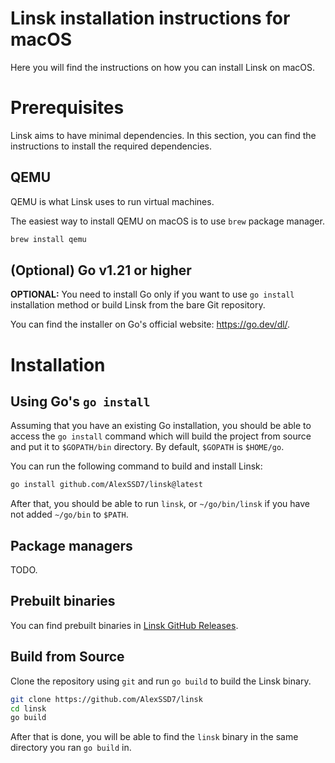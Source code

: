 # Linsk installation instructions for macOS

Here you will find the instructions on how you can install Linsk on macOS.

# Prerequisites

Linsk aims to have minimal dependencies. In this section, you can find the instructions to install the required dependencies.

## QEMU
QEMU is what Linsk uses to run virtual machines.

The easiest way to install QEMU on macOS is to use `brew` package manager.
```sh
brew install qemu
```

## (Optional) Go v1.21 or higher
**OPTIONAL:** You need to install Go only if you want to use `go install` installation method or build Linsk from the bare Git repository.

You can find the installer on Go's official website: https://go.dev/dl/.

# Installation

## Using Go's `go install`
Assuming that you have an existing Go installation, you should be able to access the `go install` command which will build the project from source and put it to `$GOPATH/bin` directory. By default, `$GOPATH` is `$HOME/go`.

You can run the following command to build and install Linsk:
```sh
go install github.com/AlexSSD7/linsk@latest
```

After that, you should be able to run `linsk`, or `~/go/bin/linsk` if you have not added `~/go/bin` to `$PATH`.

## Package managers

TODO.

## Prebuilt binaries

You can find prebuilt binaries in [Linsk GitHub Releases](https://github.com/AlexSSD7/linsk/releases).

## Build from Source
Clone the repository using `git` and run `go build` to build the Linsk binary.

```sh
git clone https://github.com/AlexSSD7/linsk
cd linsk
go build
```

After that is done, you will be able to find the `linsk` binary in the same directory you ran `go build` in.